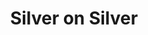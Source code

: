 ---
layout: piece
collection_: beading
title: Silver on Silver
image: silver-on-silver.jpg
media: Clay, metal, seed beads, fabric and threads
dimensions: 8" x 9" inches unframed, 15" x 15" inches framed and glassed with mat in maple frame 2 inches in depth
description: Sculpted face, metal chain, seed beads in peyote stitch with layered quilted fabric and stitching.
price: $450
create_date: 2014
---